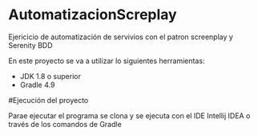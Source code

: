 # AutomatizacionScreplay

Ejericicio de automatización de servivios con el patron screenplay y Serenity BDD


En este proyecto se va a utilizar lo siguientes herramientas:

- JDK 1.8 o superior
- Gradle 4.9


#Ejecución del proyecto

Parae ejecutar el programa se clona y se ejecuta con el IDE Intellij IDEA o través de los comandos de Gradle

